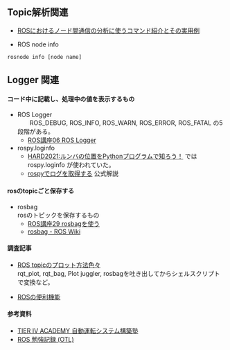## Topic解析関連

- [ROSにおけるノード間通信の分析に使うコマンド紹介とその実用例](https://kazuyamashi.github.io/ros_lecture/ros_measure.html)  


- ROS node info
```
rosnode info [node name]
```


## Logger 関連

#### コード中に記載し、処理中の値を表示するもの
- ROS Logger  
　　ROS_DEBUG, ROS_INFO, ROS_WARN, ROS_ERROR, ROS_FATAL の5段階がある。  
  - [ROS講座06 ROS Logger](https://qiita.com/srs/items/47e5fd8fe994431d92b7)  
- rospy.loginfo  
  - [HARD2021:ルンバの位置をPythonプログラムで知ろう！](https://demura.net/robot/hard/20085.html) ではrospy.loginfo が使われていた。  
  - [rospyでログを取得する](http://wiki.ros.org/ja/rospy_tutorials/Tutorials/Logging) 公式解説  

#### rosのtopicごと保存する

- rosbag  
    rosのトピックを保存するもの
  - [ROS講座29 rosbagを使う](https://qiita.com/srs/items/f6e2c36996e34bcc4d73)
  - [rosbag - ROS Wiki](http://wiki.ros.org/rosbag)

#### 調査記事

- [ROS topicのプロット方法色々](https://qiita.com/FluffyHernia/items/88d67195eb6c903ed942)  
  rqt_plot, rqt_bag, Plot juggler, rosbagを吐き出してからシェルスクリプトで変換など。
  
- [ROSの便利機能](https://gbiggs.github.io/ros_moveit_rsj_tutorial/ros_useful_stuff.html)

#### 参考資料

- [TIER IV ACADEMY 自動運転システム構築塾](http://4c281b16296b2ab02a4e0b2e3f75446d.cdnext.stream.ne.jp/randc/mirai/2-1%20catkin.pdf)  
- [ROS 勉強記録 (OTL)](http://ros-robot.blogspot.com/)


 
